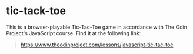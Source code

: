 # tic-tack-toe

This is a browser-playable Tic-Tac-Toe game in accordance with The Odin Project's JavaScript course. Find it at the following link:
>https://www.theodinproject.com/lessons/javascript-tic-tac-toe